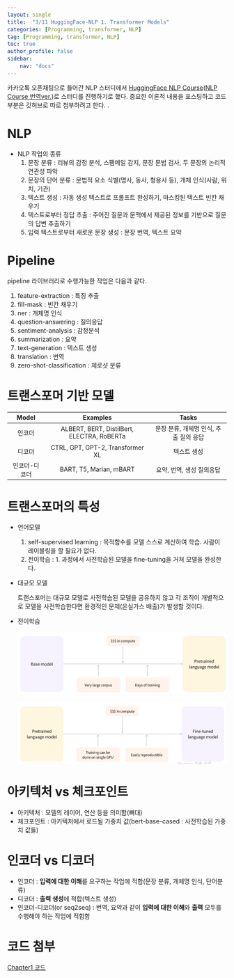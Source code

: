 ```yaml
---
layout: single
title:  "3/11 HuggingFace-NLP 1. Transformer Models"
categories: [Programming, transformer, NLP]
tag: [Programming, transformer, NLP]
toc: true
author_profile: false
sidebar:
    nav: "docs"
---
```


 카카오톡 오픈채팅으로 들어간 NLP 스터디에서 [HuggingFace NLP Course](https://huggingface.co/learn/nlp-course/chapter0/1?fw=pt)([NLP Course 번역ver.](https://wikidocs.net/book/8056))로 스터디를 진행하기로 했다. 중요한 이론적 내용을 포스팅하고 코드 부분은 깃허브로 따로 첨부하려고 한다.  .



# NLP

* NLP 작업의 종류
  1. 문장 분류 : 리뷰의 감정 분석, 스팸메일 감지, 문장 문법 검사, 두 문장의 논리적 연관성 파악
  2. 문장의 단어 분류 : 문법적 요소 식별(명사, 동사, 형용사 등), 개체 인식(사람, 위치, 기관)
  3. 텍스트 생성 : 자동 생성 텍스트로 프롬프트 완성하기, 마스킹된 텍스트 빈칸 채우기
  4. 텍스트로부터 정답 추출 : 주어진 질문과 문맥에서 제공된 정보를 기반으로 질문의 답변 추출하기
  5. 입력 텍스트로부터 새로운 문장 생성 : 문장 번역, 텍스트 요약



# Pipeline

pipeline 라이브러리로 수행가능한 작업은 다음과 같다.

1. feature-extraction : 특징 추출
2. fill-mask : 빈칸 채우기
3. ner : 개체명 인식
4. question-answering : 질의응답
5. sentiment-analysis : 감정분석
6. summarization : 요약
7. text-generation : 텍스트 생성
8. translation : 번역
9. zero-shot-classification : 제로샷 분류



# 트랜스포머 기반 모델

|     Model     |                  Examples                  |                 Tasks                  |
| :-----------: | :----------------------------------------: | :------------------------------------: |
|    인코더     | ALBERT, BERT, DistilBert, ELECTRA, RoBERTa | 문장 분류, 개체명 인식, 추출 질의 응답 |
|    디코더     |      CTRL, GPT, GPT-2, Transformer XL      |              텍스트 생성               |
| 인코더-디코더 |          BART, T5, Marian, mBART           |       요약, 번역, 생성 질의응답        |



# 트랜스포머의 특성

* 언어모델

  1. self-supervised learning : 목적함수를 모델 스스로 계산하여 학습. 사람이 레이블링을 할 필요가 없다.
  2. 전이학습 : 1. 과정에서 사전학습된 모델을 fine-tuning을 거쳐 모델을 완성한다.

* 대규모 모델

  트랜스포머는 대규모 모델로 사전학습된 모델을 공유하지 않고 각 조직이 개별적으로 모델을 사전학습한다면 환경적인 문제(온실가스 배출)가 발생할 것이다.

* 전이학습

  ![image-20240312181111924](/images/2024-03-11-HuggingFace/image-20240312181111924.png)

  ![image-20240312181203628](/images/2024-03-11-HuggingFace/image-20240312181203628.png)



# 아키텍처 vs 체크포인트

* 아키텍처 : 모델의 레이어, 연산 등을 의미함(뼈대)
* 체크포인트 : 아키텍처에서 로드될 가중치 값(bert-base-cased : 사전학습된 가중치 값들)



# 인코더 vs 디코더

* 인코더 : **입력에 대한 이해**를 요구하는 작업에 적합(문장 분류, 개체명 인식, 단어분류)
* 디코더 : **출력 생성**에 적합(텍스트 생성)
* 인코더-디코더(or seq2seq) : 번역, 요약과 같이 **입력에 대한 이해**와 **출력** 모두를 수행해야 하는 작업에 적합함



# 코드 첨부

[Chapter1 코드](https://github.com/swyoo5/HuggingFace/blob/main/NLPCourse/Chapter1.ipynb)
